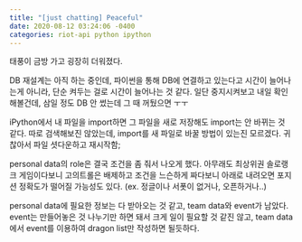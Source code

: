 ```yaml
---
title: "[just chatting] Peaceful"
date: 2020-08-12 03:24:06 -0400
categories: riot-api python ipython
---
```



태풍이 금방 가고 굉장히 더워졌다.

DB 재설계는 아직 하는 중인데, 파이썬을 통해 DB에 연결하고 있는다고 시간이 늘어나는게 아니라,
단순 켜두는 걸로 시간이 늘어나는 것 같다.
일단 중지시켜보고 내일 확인해볼건데, 삼일 정도 DB 안 썼는데 그 때 꺼뒀으면 ㅜㅜ

iPython에서 내 파일을 import하면 그 파일을 새로 저장해도 import는 안 바뀌는 것 같다.
따로 검색해보진 않았는데, import를 새 파일로 바꿀 방법이 있는진 모르겠다.
귀찮아서 파일 셧다운하고 재시작함;

personal data의 role은 결국 조건을 좀 줘서 나오게 했다.
아무래도 최상위권 솔로랭크 게임이다보니 고의트롤은 배제하고 조건을 느슨하게 짜다보니
아래로 내려오면 포지션 정확도가 떨어질 가능성도 있다.
(ex. 정글이나 서폿이 없거나, 오픈하거나..)

personal data에 필요한 정보는 다 받아오는 것 같고, team data와 event가 남았다.
event는 만들어놓은 것 나누기만 하면 돼서 크게 일이 필요할 것 같진 않고,
team data에서 event를 이용하여 dragon list만 작성하면 될듯하다.
